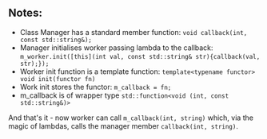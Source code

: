 ## Notes:

 - Class Manager has a standard member function: `void callback(int, const std::string&);`
 - Manager initialises worker passing lambda to the callback: `m_worker.init([this](int val, const std::string& str){callback(val, str);});`
 - Worker init function is a template function: `template<typename functor> void init(functor fn)`
 - Work init stores the functor: `m_callback = fn;`
 - m_callback is of wrapper type `std::function<void (int, const std::string&)>`

And that's it - now worker can call `m_callback(int, string)` which, via the magic of lambdas, calls the manager member `callback(int, string)`.

